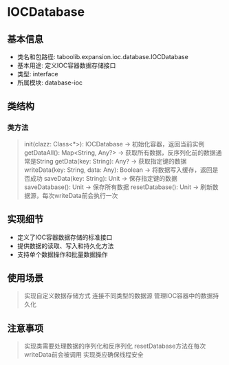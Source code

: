 # IOCDatabase

## 基本信息
- 类名和包路径: taboolib.expansion.ioc.database.IOCDatabase
- 基本用途: 定义IOC容器数据存储接口
- 类型: interface
- 所属模块: database-ioc

## 类结构

### 类方法
> init(clazz: Class<*>): IOCDatabase -> 初始化容器，返回当前实例
> getDataAll(): Map<String, Any?> -> 获取所有数据，反序列化前的数据通常是String
> getData(key: String): Any? -> 获取指定键的数据
> writeData(key: String, data: Any): Boolean -> 将数据写入缓存，返回是否成功
> saveData(key: String): Unit -> 保存指定键的数据
> saveDatabase(): Unit -> 保存所有数据
> resetDatabase(): Unit -> 刷新数据源，每次writeData前会执行一次

## 实现细节
- 定义了IOC容器数据存储的标准接口
- 提供数据的读取、写入和持久化方法
- 支持单个数据操作和批量数据操作

## 使用场景
> 实现自定义数据存储方式
> 连接不同类型的数据源
> 管理IOC容器中的数据持久化

## 注意事项
> 实现类需要处理数据的序列化和反序列化
> resetDatabase方法在每次writeData前会被调用
> 实现类应确保线程安全